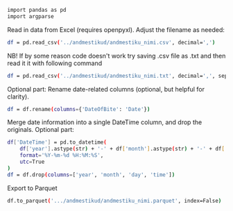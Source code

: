 ````bash
import pandas as pd
import argparse 
````
Read in data from Excel (requires openpyxl). Adjust the filename as needed:
````bash
df = pd.read_csv('../andmestikud/andmestiku_nimi.csv', decimal=',')
````
NB! If by some reason code doesn't work try saving .csv file as .txt and then read it it with following command 
````bash
df = pd.read_csv('../andmestikud/andmestiku_nimi.txt', decimal=',', sep=';')
````
Optional part:
Rename date-related columns (optional, but helpful for clarity).
````bash
df = df.rename(columns={'DateOfBite': 'Date'})
````
Merge date information into a single DateTime column, and drop the originals.
Optional part:
````bash
df['DateTime'] = pd.to_datetime(
    df['year'].astype(str) + '-' + df['month'].astype(str) + '-' + df['day'].astype(str) + ' ' + df['time'].astype(str),
    format='%Y-%m-%d %H:%M:%S', 
    utc=True
)
df = df.drop(columns=['year', 'month', 'day', 'time'])
````
Export to Parquet
````bash
df.to_parquet('.../andmestikud/andmestiku_nimi.parquet', index=False)
````